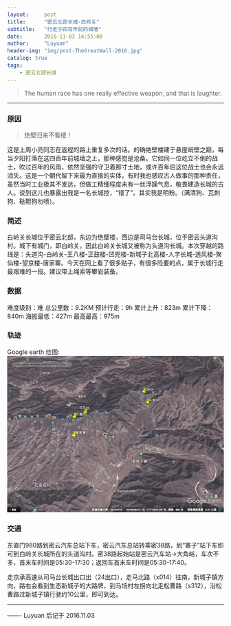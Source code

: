 ```yaml
---
layout:     post
title:      "密云北部长城-白岭关"
subtitle:   "行走于四百年前的城墙"
date:       2016-11-03 14:55:00
author:     "Luyuan"
header-img: "img/post-TheGreatWall-2016.jpg"
catalog: true
tags:
    - 密云北部长城
---
```


> The human race has one really effective weapon, and that is laughter.

---


### 原因
>绝壁归来不看楼！

这是上周小亮同志在返程的路上重复多次的话。的确绝壁楼建于悬崖峭壁之巅，每当夕阳打落在这四百年前城墙之上，那种感觉是沧桑。它如同一位屹立不倒的战士，吹过百年的风雨，依然坚强的守卫着那寸土地，或许百年后这位战士也会永远消失。这是一个朝代留下来最为直接的实体，有时我也感叹古人做事的那种责任，虽然当时工业极其不发达，但做工精细程度未有一丝浮躁气息，敬畏建造长城的古人。说到这儿也暴露出我是一名长城控，“错了”。其实我是明粉。（满清狗、瓦刺狗、鞑靼狗勿喷）。

### 简述
白岭关长城位于密云北部，东边为绝壁楼，西边是司马台长城，位于密云头道沟村。城下有城门，即白岭关，因此白岭关长城又被称为头道沟长城。本次穿越的路线是：头道沟-白岭关-王八楼-正鼓楼-凹兜楼-新城子北高楼-人字长城-透风楼-聚仙楼-望京楼-唐家寨。今天在网上看了很多贴子，有很多险要的点，属于长城行走最艰难的一段。建议带上绳索等攀岩装备。


### 数据
难度级别：难
总公里数：9.2KM
预计行走：9h
累计上升：823m
累计下降：840m
海拔最低：427m
最高最高：975m


### 轨迹
Google earth 绘图:
![Google earth](/img/post-密云北部长城白岭关.jpeg)

### 交通
东直门980路到密云汽车总站下车，密云汽车总站转乘密38路，到“寨子”站下车即可到白岭关长城所在的头道沟村。密38路起始站是密云汽车站→大角峪，车次不多，首末车时间是05:30-17:30；返回车首末车时间是05:30-17:40。

走京承高速从司马台长城出口出（24出口），走马北路（x014）往南，新城子镇方向，路右会看到生态新城子的大路牌，到马场村左拐向北走松曹路（s312），沿松曹路过新城子镇行驶约10公里，即可到达。


---

——- Luyuan 后记于 2016.11.03
